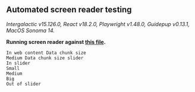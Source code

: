 ## Automated screen reader testing

_Intergalactic v15.126.0, React v18.2.0, Playwright v1.48.0,
Guidepup v0.13.1, MacOS Sonoma 14._

**Running screen reader against [this file](https://github.com/semrush/intergalactic/blob/master/website/docs/components/slider/examples/slider_with_options.tsx).**

```
In web content Data chunk size
Medium Data chunk size slider
In slider
Small
Medium
Big
Out of slider
```
